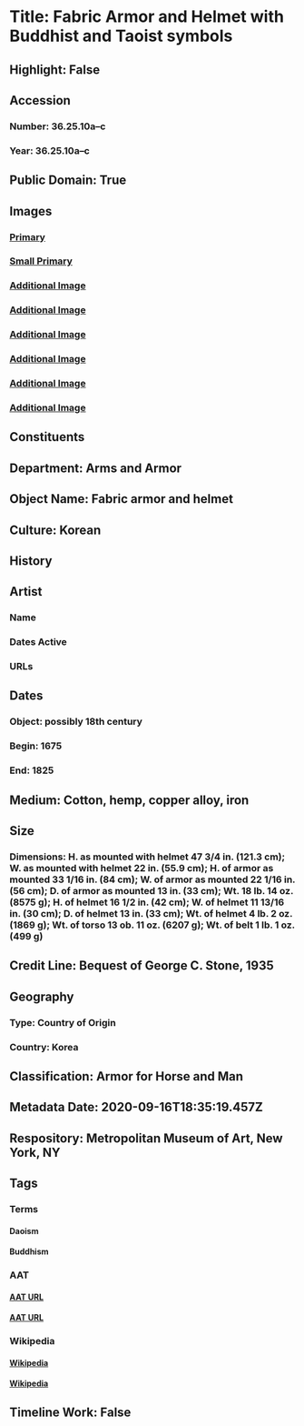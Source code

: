 # Title: Fabric Armor and Helmet with Buddhist and Taoist symbols
## Highlight: False
## Accession
### Number: 36.25.10a–c
### Year: 36.25.10a–c
## Public Domain: True
## Images
### [Primary](https://images.metmuseum.org/CRDImages/aa/original/DT11934.jpg)
### [Small Primary](https://images.metmuseum.org/CRDImages/aa/web-large/DT11934.jpg)
### [Additional Image](https://images.metmuseum.org/CRDImages/aa/original/DT11935.jpg)
### [Additional Image](https://images.metmuseum.org/CRDImages/aa/original/36.25.10a_002AA2015.jpg)
### [Additional Image](https://images.metmuseum.org/CRDImages/aa/original/36.25.10a_003AA2015.jpg)
### [Additional Image](https://images.metmuseum.org/CRDImages/aa/original/36.25.10a_005AA2015.jpg)
### [Additional Image](https://images.metmuseum.org/CRDImages/aa/original/36.25.10a_006AA2015.jpg)
### [Additional Image](https://images.metmuseum.org/CRDImages/aa/original/36.25.10a_007AA2015.jpg)
## Constituents
## Department: Arms and Armor
## Object Name: Fabric armor and helmet
## Culture: Korean
## History
## Artist
### Name
### Dates Active
### URLs
## Dates
### Object: possibly 18th century
### Begin: 1675
### End: 1825
## Medium: Cotton, hemp, copper alloy, iron
## Size
### Dimensions: H. as mounted with helmet 47 3/4 in. (121.3 cm); W. as mounted with helmet 22 in. (55.9 cm); H. of armor as mounted 33 1/16 in. (84 cm); W. of armor as mounted 22 1/16 in. (56 cm); D. of armor as mounted 13 in. (33 cm); Wt. 18 lb. 14 oz. (8575 g); H. of helmet 16 1/2 in. (42 cm); W. of helmet 11 13/16 in. (30 cm); D. of helmet 13 in. (33 cm); Wt. of helmet 4 lb. 2 oz. (1869 g); Wt. of torso 13 ob. 11 oz. (6207 g); Wt. of belt 1 lb. 1 oz. (499 g)
## Credit Line: Bequest of George C. Stone, 1935
## Geography
### Type: Country of Origin
### Country: Korea
## Classification: Armor for Horse and Man
## Metadata Date: 2020-09-16T18:35:19.457Z
## Respository: Metropolitan Museum of Art, New York, NY
## Tags
### Terms
#### Daoism
#### Buddhism
### AAT
#### [AAT URL](http://vocab.getty.edu/page/aat/300143666)
#### [AAT URL](http://vocab.getty.edu/page/aat/300073738)
### Wikipedia
#### [Wikipedia]()
#### [Wikipedia]()
## Timeline Work: False